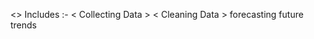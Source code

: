 <<DATA ANALYTICS COURSE PORTFOLIO>>
<Data from open sources>
Includes :- < Collecting Data >
            < Cleaning Data >
            forecasting future trends
